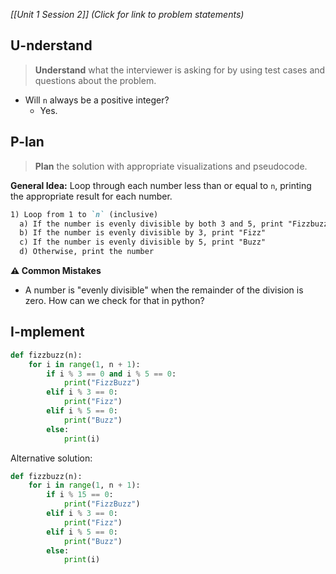*[[Unit 1 Session 2]] (Click for link to problem statements)*

## U-nderstand
 
> **Understand** what the interviewer is asking for by using test cases and questions about the problem.

- Will `n` always be a positive integer?
  - Yes.

## P-lan

> **Plan** the solution with appropriate visualizations and pseudocode.

**General Idea:** Loop through each number less than or equal to `n`, printing the appropriate result for each number.

```markdown
1) Loop from 1 to `n` (inclusive)
  a) If the number is evenly divisible by both 3 and 5, print "Fizzbuzz"
  b) If the number is evenly divisible by 3, print "Fizz"
  c) If the number is evenly divisible by 5, print "Buzz"
  d) Otherwise, print the number
```

**⚠️ Common Mistakes**

- A number is "evenly divisible" when the remainder of the division is zero.  How can we check for that in python?

## I-mplement

```python
def fizzbuzz(n):
    for i in range(1, n + 1):
        if i % 3 == 0 and i % 5 == 0:
            print("FizzBuzz")
        elif i % 3 == 0:
            print("Fizz")
        elif i % 5 == 0:
            print("Buzz")
        else:
            print(i)
```

Alternative solution:

```python
def fizzbuzz(n):
    for i in range(1, n + 1):
        if i % 15 == 0:
            print("FizzBuzz")
        elif i % 3 == 0:
            print("Fizz")
        elif i % 5 == 0:
            print("Buzz")
        else:
            print(i)
```